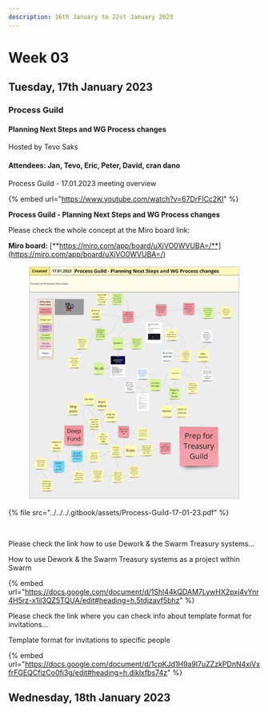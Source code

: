```yaml
---
description: 16th January to 22st January 2023
---
```


# Week 03

## Tuesday, 17th January 2023

### **Process Guild**

#### **Planning Next Steps and WG Process changes**

Hosted by Tevo Saks

#### Attendees: Jan, Tevo, Eric, Peter, David, cran dano

Process Guild - 17.01.2023 meeting overview

{% embed url="https://www.youtube.com/watch?v=67DrFlCc2KI" %}

**Process Guild - Planning Next Steps and WG Process changes**

Please check the whole concept at the Miro board link:

**Miro board:** [**https://miro.com/app/board/uXjVO0WVUBA=/**](https://miro.com/app/board/uXjVO0WVUBA=/)

<figure><img src="../../../.gitbook/assets/Process-Guild-17-01-23.jpg" alt=""><figcaption></figcaption></figure>

{% file src="../../../.gitbook/assets/Process-Guild-17-01-23.pdf" %}

<figure><img src="../../.gitbook/assets/1.png" alt=""><figcaption></figcaption></figure>

Please check the link how to use Dework & the Swarm Treasury systems...

How to use Dework & the Swarm Treasury systems as a project within Swarm

{% embed url="https://docs.google.com/document/d/1Shl44kQDAM7LywHX2pxj4vYnr4H5rz-x1il3QZ5TQUA/edit#heading=h.5tdjzavf5bhz" %}

Please check the link where you can check info about template format for invitations...

Template format for invitations to specific people

{% embed url="https://docs.google.com/document/d/1cpKJd1H9a9I7uZZzkPDnN4xiVxfrFGEQCfizCo0fi3g/edit#heading=h.diklxfbs74z" %}

## Wednesday, 18th January 2023
